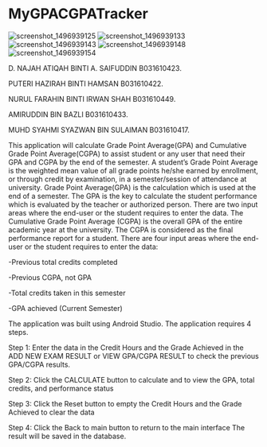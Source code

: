# MyGPACGPATracker

![screenshot_1496939125](https://user-images.githubusercontent.com/29269210/26940479-5fff087e-4cad-11e7-99c8-98eb3f6203ee.png)
![screenshot_1496939133](https://user-images.githubusercontent.com/29269210/26940484-643150f0-4cad-11e7-86a7-d5919b163453.png)
![screenshot_1496939143](https://user-images.githubusercontent.com/29269210/26940490-67ac4faa-4cad-11e7-816e-7276f97e7248.png)
![screenshot_1496939148](https://user-images.githubusercontent.com/29269210/26940494-6a911d5e-4cad-11e7-9d5d-11d518674836.png)
![screenshot_1496939154](https://user-images.githubusercontent.com/29269210/26940496-6dbd33fa-4cad-11e7-9b0f-d02844f8cd38.png)

D. NAJAH ATIQAH BINTI A. SAIFUDDIN	B031610423.

PUTERI HAZIRAH BINTI HAMSAN         B031610422.

NURUL FARAHIN BINTI IRWAN SHAH      B031610449.

AMIRUDDIN BIN BAZLI	                B031610433.

MUHD SYAHMI SYAZWAN BIN SULAIMAN	  B031610417.

This application will calculate Grade Point Average(GPA) and Cumulative Grade Point Average(CGPA) to assist student or any user that need their GPA and CGPA by the end of the semester. 
A student’s Grade Point Average is the weighted mean value of all grade points he/she earned by enrollment, or through credit by examination, in a semester/session of attendance at university. 
Grade Point Average(GPA) is the calculation which is used at the end of a semester. The GPA is the key to calculate the student performance which is evaluated by the teacher or authorized person. There are two input areas where the end-user or the student requires to enter the data. 
The Cumulative Grade Point Average (CGPA) is the overall GPA of the entire academic year at the university. The CGPA is considered as the final performance report for a student. There are four input areas where the end-user or the student requires to enter the data:

-Previous total credits completed

-Previous CGPA, not GPA

-Total credits taken in this semester

-GPA achieved (Current Semester)

The application was built using Android Studio. The application requires 4 steps.

Step 1: Enter the data in the Credit Hours and the Grade Achieved in the ADD NEW EXAM RESULT or VIEW GPA/CGPA RESULT to check the previous GPA/CGPA results.

Step 2: Click the CALCULATE  button to calculate and to view the GPA, total credits, and performance status

Step 3: Click the Reset button to empty the Credit Hours and the Grade Achieved to clear the data

Step 4: Click the Back to main button to return to the main interface
The result will be saved in the database.
